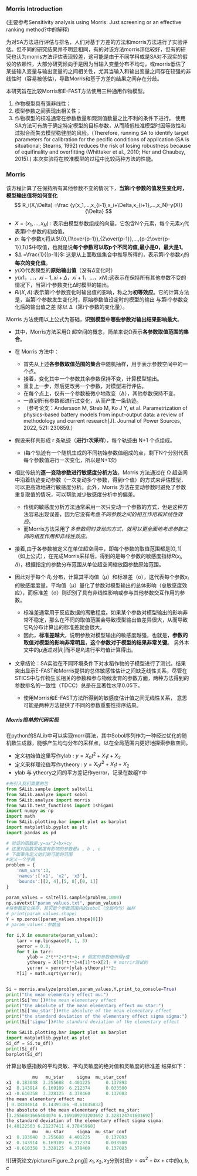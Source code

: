 ### Morris Introduction
(主要参考Sensitivity analysis using Morris: Just screening or an effective ranking method?中的解释)

为对SA方法进行评估与排名，人们对基于方差的方法和morris方法进行了实验评估。但不同的研究结果并不明显相同，有的对该方法morris评估较好，但有的研究也认为morris方法评估表现较差，这可能是由于不同学科或是SA对不现实的假设的依赖性，大部分研究倾向于是因为当输入变量分布不均匀，或morris低估了某些输入变量与输出变量的之间相关性，尤其当输入和输出变量之间存在较强的非线性时（容易被低估)，导致Morris和基于方差的结果之间存在分歧。

本研究旨在比较Morris和E-FAST方法使用三种通用作物模型。
1. 作物模型具有强非线性；
2. 模型参数之间表现出相关性；
3. 作物模型的校准通常在参数数量和观测值数量之比不利的条件下进行。
使用SA方法可有助于确定特定模型的目标参数，从而降低校准模型时因等效性和过拟合而失去模型稳健型的风险。(Therefore, running SA to identify target parameters for calibration for the pecific conditions of application (SA is situational; Stearns, 1992) reduces the risk of losing robustness because of equifinality and overfitting (Whittaker et al., 2010; Her and Chaubey, 2015).)
本次实验将在校准模型的过程中比较两种方法的性能。

### Morris
该方程计算了在保持所有其他参数不变的情况下，**当第i个参数的值发生变化时，模型输出值将如何变化**
$$
R_i(X,\Delta) =\frac {y(x_1,...,x_{i-1},x_i+\Delta,x_{i+1},...,x_N)-y(X)}{\Delta}
$$

- $X = (x_1, …, x_N)$ : 表示由模型参数组成的向量。它包含N个元素，每个元素$x_i$代表第i个参数的初始值。
- $p$: 每个参数$x_i$将从$\{0,{1\over{p-1}},{2\over{p-1}},...,{p-2\over{p-1}},1\}$中取值，也就是说**每个参数可以取p个不同的值,最小是0，最大是1**。
- $Δ =\frac{1}{(p-1)}$: 这是从上面取值集合中推导所得的，表示第i个参数$x_i$的**每次的变化值**。
- $y(X)$代表模型的**原始输出值**（没有$\Delta$变化时）
- $y(x1，…，xi-1, xi+Δ， xi+1，…，xN):$这表示在保持所有其他参数不变的情况下，当第i个参数变化Δ时模型的输出。
- $Ri(X, Δ)$:表示第i个参数变化时输出值的影响，称之为**初等效应**。它的计算方法是，当第i个参数发生变化时，原始参数值设定时的模型的输出 与第i个参数变化后的输出值之差 除以 Δ（第i个参数的变化量）。

Morris 方法使用以上公式为基础，**识别模型中哪些参数对输出结果影响最大**。
- 其中，Morris方法采用Ω 超空间的概念，简单来说Ω表示**各参数取值范围的集合**。
- 在 Morris 方法中：
	- 首先从上述**各参数取值范围的集合**中随机抽样，用于表示参数空间中的一个点。
	- 接着，变化其中一个参数其余参数保持不变，计算模型输出。
	- 重复上一步，然后更改另一个参数，对模型进行评估。
	- 在每个点上，仅有一个参数被微小地改变（Δ），其他参数保持不变。
	- 一直到所有参数都进行过变化，从而产生一条轨迹。
	- （参考论文：Andersson M, Streb M, Ko J Y, et al. Parametrization of physics-based battery models from input–output data: a review of methodology and current research[J]. Journal of Power Sources, 2022, 521: 230859.）
- 假设采样共形成 r 条轨迹（**进行r次采样**），每个轨迹由 N+1 个点组成。
	- (每个轨迹有一个随机生成的不同初始参数值组成的点，剩下N个分别代表每个参数值进行一次变化，所以是N+1次)
- 相比传统的**逐一变动参数进行敏感度分析方法**，Morris 方法通过在 Ω 超空间中沿着轨迹变动参数（一次变动多个参数，得到r个值）的方式来评估模型，可以更高效地进行敏感度分析。此外，Morris 方法在变动参数时避免了参数重复取值的情况，可以帮助减少敏感度分析中的偏差。
	- 传统的敏感度分析方法通常采用一次只变动一个参数的方式，但是这种方法容易出现误差，因为它没有考虑*不同参数之间的相互作用和非线性效应*。
	- 而Morris方法采用了*多参数同时变动的方式，就可以更全面地考虑参数之间的相互作用和非线性效应。*

- 接着,由于各参数被定义在单位超空间中，即每个参数的取值范围都是$[0,1]$（如上公式），在完成Morris采样后，得到的是每个参数的敏感度指标$R(x_i,\Delta)$，根据指定的参数分布范围从单位超空间缩放回参数原始范围。
- 因此对于每个 $R_i$ 分布，计算其平均值（μ）和标准差（σ），这代表每个参数$x_i$的敏感度度量。平均值（μ）量化了参数对模型输出的总体影响（总敏感度效应），而标准差（σ）则识别了具有非线性影响或参与其他参数交互作用的参数。
	- 标准差通常用于反应数据的离散程度。如果某个参数对模型输出的影响非常不稳定，那么在不同的取值范围会导致模型输出值差异很大，从而导致它$R_i$分布计算出的标准差就会很大。
	- 因此，**标准差越大**，说明参数对模型输出的敏感度越强，也就是，**参数的取值对模型的影响非常明显**，**这个参数对于模型的结果非常关键**。
另外本文中的μ通过对$|R_i|$而不是$R_i$进行平均值计算得出。

- 文章结论：SA实验在不同环境条件下对水稻作物的子模型进行了测试。结果突出显示E-FAST和Morris提供的总体敏感性估计之间缺乏线性关系，尽管在STICS中与作物生长相关的参数和参与物候发育的参数方面，两种方法得到的参数排名的一致性（TDCC）总是在显著性水平0.05下。
	- 使用Morris和E-FAST方法所得到的敏感度估计值之间无线性关系，
	  意思可能是两种方法提供了不同的参数重要性排序结果。

##### Morris简单的代码实现
在python的SALib中可以实现morri算法，其中Sobol序列作为一种经过优化的随机数生成器，能够产生均匀分布的采样点，以在全局范围内更好地探索参数空间。

- 定义初始值这里写作ylab :  $y= X_0 t^2 + X_1 t + X_2$
- 定义采样理论值写作ytheory  :  $y=X_0 t^2 + X_1 t + X_2$
- ylab 与 ytheory之间的平方差记作yerror，记录在数组Y中

```python
#先引入我们需要的包
from SALib.sample import saltelli
from SALib.analyze import sobol
from SALib.analyze import morris
from SALib.test_functions import Ishigami
import numpy as np 
import math 
from SALib.plotting.bar import plot as barplot
import matplotlib.pyplot as plt
import pandas as pd

# 验证的函数是:y=ax^2+bx+cy 
# 这里对函数灵敏度有影响的参数是a , b , c
# 下面事先定义他们的可能的范围
#定义一个字典
problem = {
    'num_vars':3,
    'names':['x1', 'x2', 'x3'],
    'bounds':[[2, 4],[5, 8],[0, 1]]
}

param_values = saltelli.sample(problem,1000)
np.savetxt("param_values.txt", param_values)
#将参数变化保存，其实是个参数范围内的sobol（全局均匀）抽样
# print(param_values.shape)
Y = np.zeros([param_values.shape[0]])
# param_values：参数值

for i,X in enumerate(param_values):
    tarr = np.linspace(0, 1, 3)
    yerror = 0.0;
    for t in tarr:
        ylab = 2*t**2+3*t+4; # 假定的参数值所得y值
        ytheory = X[0]*t**2+X[1]*t+X[2]; # morrir测试的
        yerror = yerror+(ylab-ytheory)**2;
    Y[i] = math.sqrt(yerror);


Si = morris.analyze(problem,param_values,Y,print_to_console=True)
print("the mean elementary effect mu:")
print(Si['mu'])#the mean elementary effect
print("the absolute of the mean elementary effect mu_star:")
print(Si['mu_star'])#the absolute of the mean elementary effect
print("the standard deviation of the elementary effect sigma sigma:")
print(Si['sigma'])#the standard deviation of the elementary effect

from SALib.plotting.bar import plot as barplot
import matplotlib.pyplot as plot
Si_df = Si.to_df()
print(Si_df)
barplot(Si_df)
```
计算出敏感指数的平均灵敏、平均灵敏度的绝对值和灵敏度的标准差
结果如下：
```python
          mu   mu_star     sigma  mu_star_conf
x1  0.183048  3.255688  4.401225      0.137893
x2  0.143914  6.169109  6.212374      0.033500
x3 -0.610358  3.328125  4.378460      0.137083
the mean elementary effect mu:
[ 0.18304814  0.14391386 -0.61035832]
the absolute of the mean elementary effect mu_star:
[3.2556881665404074 6.169109293203692 3.328124741601692]
the standard deviation of the elementary effect sigma sigma:
[4.40122503 6.21237411 4.37845968]
          mu   mu_star     sigma  mu_star_conf
x1  0.183048  3.255688  4.401225      0.137893
x2  0.143914  6.169109  6.212374      0.033500
x3 -0.610358  3.328125  4.378460      0.137083
```
![[研究论文/picture/Figure_2.png]]
$x_1,x_2,x_3$分别对应$y = ax^2+bx+c$中的$a,b,c$

